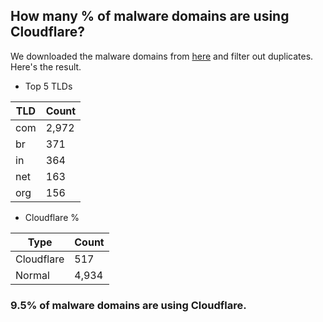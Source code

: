 ## How many % of malware domains are using Cloudflare?


We downloaded the malware domains from [here](https://urlhaus.abuse.ch) and filter out duplicates.
Here's the result.


[//]: # (start replacement)


- Top 5 TLDs

| TLD | Count |
| --- | --- |
| com | 2,972 |
| br | 371 |
| in | 364 |
| net | 163 |
| org | 156 |


- Cloudflare %

| Type | Count |
| --- | --- |
| Cloudflare | 517 |
| Normal | 4,934 |


### 9.5% of malware domains are using Cloudflare.